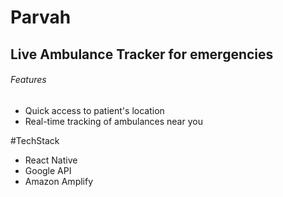 # Parvah
## Live Ambulance Tracker for emergencies
###### Features
- Quick access to patient's location 
- Real-time tracking of ambulances near you

#TechStack
- React Native
- Google API
- Amazon Amplify
